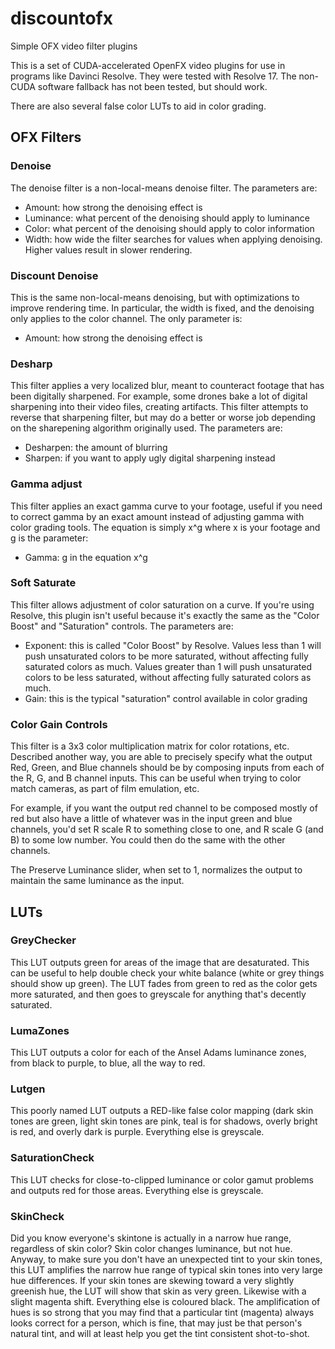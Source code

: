 # discountofx
Simple OFX video filter plugins

This is a set of CUDA-accelerated OpenFX video plugins for use in programs like Davinci Resolve. They were tested with Resolve 17. The non-CUDA software fallback has not been tested, but should work.

There are also several false color LUTs to aid in color grading.

## OFX Filters

### Denoise

The denoise filter is a non-local-means denoise filter. The parameters are:
* Amount: how strong the denoising effect is
* Luminance: what percent of the denoising should apply to luminance
* Color: what percent of the denoising should apply to color information
* Width: how wide the filter searches for values when applying denoising. Higher values result in slower rendering.

### Discount Denoise

This is the same non-local-means denoising, but with optimizations to improve rendering time. In particular, the width is fixed, and the denoising only applies to the color channel. The only parameter is:
* Amount: how strong the denoising effect is

### Desharp

This filter applies a very localized blur, meant to counteract footage that has been digitally sharpened. For example, some drones bake a lot of digital sharpening into their video files, creating artifacts. This filter attempts to reverse that sharpening filter, but may do a better or worse job depending on the sharepening algorithm originally used. The parameters are:
* Desharpen: the amount of blurring
* Sharpen: if you want to apply ugly digital sharpening instead

### Gamma adjust

This filter applies an exact gamma curve to your footage, useful if you need to correct gamma by an exact amount instead of adjusting gamma with color grading tools. The equation is simply x^g where x is your footage and g is the parameter:
* Gamma: g in the equation x^g

### Soft Saturate

This filter allows adjustment of color saturation on a curve. If you're using Resolve, this plugin isn't useful because it's exactly the same as the "Color Boost" and "Saturation" controls. The parameters are:
* Exponent: this is called "Color Boost" by Resolve. Values less than 1 will push unsaturated colors to be more saturated, without affecting fully saturated colors as much. Values greater than 1 will push unsaturated colors to be less saturated, without affecting fully saturated colors as much.
* Gain: this is the typical "saturation" control available in color grading

### Color Gain Controls

This filter is a 3x3 color multiplication matrix for color rotations, etc. Described another way, you are able to precisely specify what the output Red, Green, and Blue channels should be by composing inputs from each of the R, G, and B channel inputs. This can be useful when trying to color match cameras, as part of film emulation, etc.

For example, if you want the output red channel to be composed mostly of red but also have a little of whatever was in the input green and blue channels, you'd set R scale R to something close to one, and R scale G (and B) to some low number. You could then do the same with the other channels.

The Preserve Luminance slider, when set to 1, normalizes the output to maintain the same luminance as the input.

## LUTs

### GreyChecker

This LUT outputs green for areas of the image that are desaturated. This can be useful to help double check your white balance (white or grey things should show up green). The LUT fades from green to red as the color gets more saturated, and then goes to greyscale for anything that's decently saturated.

### LumaZones

This LUT outputs a color for each of the Ansel Adams luminance zones, from black to purple, to blue, all the way to red.

### Lutgen

This poorly named LUT outputs a RED-like false color mapping (dark skin tones are green, light skin tones are pink, teal is for shadows, overly bright is red, and overly dark is purple. Everything else is greyscale.

### SaturationCheck

This LUT checks for close-to-clipped luminance or color gamut problems and outputs red for those areas. Everything else is greyscale.

### SkinCheck

Did you know everyone's skintone is actually in a narrow hue range, regardless of skin color? Skin color changes luminance, but not hue. Anyway, to make sure you don't have an unexpected tint to your skin tones, this LUT amplifies the narrow hue range of typical skin tones into very large hue differences. If your skin tones are skewing toward a very slightly greenish hue, the LUT will show that skin as very green. Likewise with a slight magenta shift. Everything else is coloured black. The amplification of hues is so strong that you may find that a particular tint (magenta) always looks correct for a person, which is fine, that may just be that person's natural tint, and will at least help you get the tint consistent shot-to-shot.
